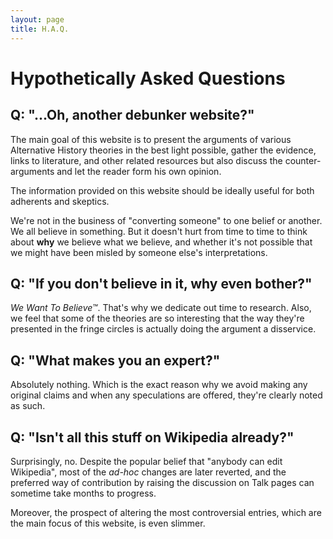 ```yaml
---
layout: page
title: H.A.Q.
---
```


# Hypothetically Asked Questions

## Q: "...Oh, another debunker website?"

  The main goal of this website is to present the arguments of various Alternative History theories in the best light possible, gather the evidence, links to literature, and other related resources but also discuss the counter-arguments and let the reader form his own opinion.

  The information provided on this website should be ideally useful for both adherents and skeptics.

  We're not in the business of "converting someone" to one belief or another.  We all believe in something.  But it doesn't hurt from time to time to think about **why** we believe what we believe, and whether it's not possible that we might have been misled by someone else's interpretations.

## Q: "If you don't believe in it, why even bother?"

  *We Want To Believe™*.  That's why we dedicate out time to research.  Also, we feel that some of the theories are so interesting that the way they're presented in the fringe circles is actually doing the argument a disservice.

## Q: "What makes you an expert?"

  Absolutely nothing.  Which is the exact reason why we avoid making any original claims and when any speculations are offered, they're clearly noted as such.

## Q: "Isn't all this stuff on Wikipedia already?"

  Surprisingly, no.  Despite the popular belief that "anybody can edit Wikipedia", most of the *ad-hoc* changes are later reverted, and the preferred way of contribution by raising the discussion on Talk pages can sometime take months to progress.

  Moreover, the prospect of altering the most controversial entries, which are the main focus of this website, is even slimmer.
